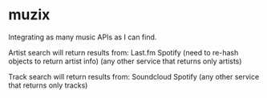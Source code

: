 muzix
=====

Integrating as many music APIs as I can find.

Artist search will return results from:
Last.fm
Spotify (need to re-hash objects to return artist info)
(any other service that returns only artists)

Track search will return results from:
Soundcloud
Spotify
(any other service that returns only tracks)